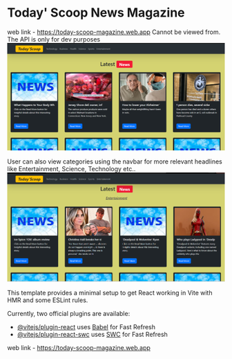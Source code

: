 # Today' Scoop News Magazine

web link -  https://today-scoop-magazine.web.app
Cannot be viewed from. The API is only for dev purposes
![homeImage](./src/assets/news.png)

User can also view categories using the navbar for more relevant  headlines like Entertainment, Science, Technology etc..
![homeImage](./src/assets/Screenshot%20(17).png)




This template provides a minimal setup to get React working in Vite with HMR and some ESLint rules.

Currently, two official plugins are available:

- [@vitejs/plugin-react](https://github.com/vitejs/vite-plugin-react/blob/main/packages/plugin-react/README.md) uses [Babel](https://babeljs.io/) for Fast Refresh
- [@vitejs/plugin-react-swc](https://github.com/vitejs/vite-plugin-react-swc) uses [SWC](https://swc.rs/) for Fast Refresh


web link -  https://today-scoop-magazine.web.app
